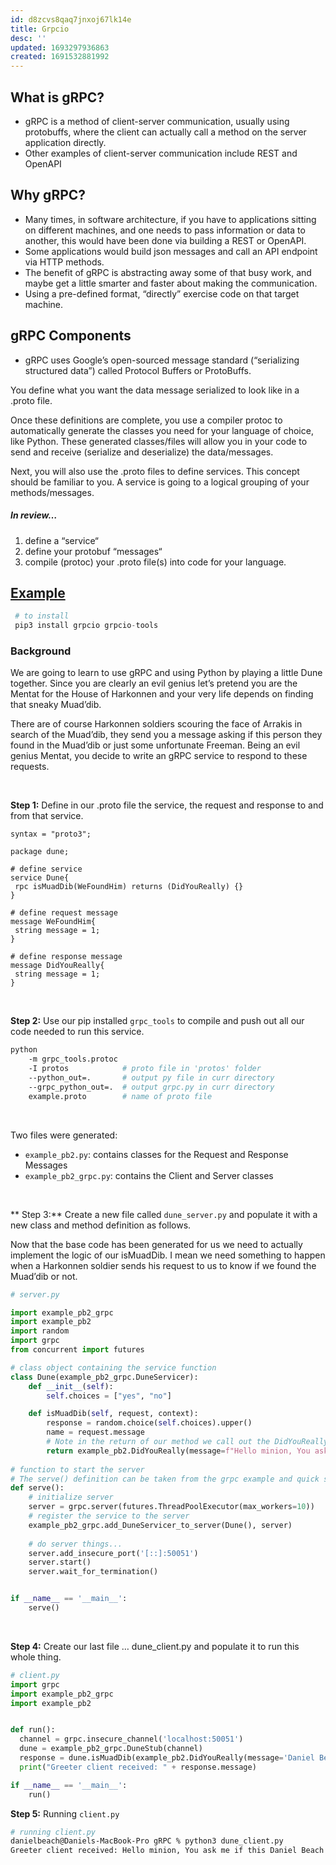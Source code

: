 ```yaml
---
id: d8zcvs8qaq7jnxoj67lk14e
title: Grpcio
desc: ''
updated: 1693297936863
created: 1691532881992
---
```


## What is gRPC?
- gRPC is a method of client-server communication, usually using protobuffs, where the client can actually call a method on the server application directly. 
- Other examples of client-server communication include REST and OpenAPI

## Why gRPC?
- Many times, in software architecture, if you have to applications sitting on different machines, and one needs to pass information or data to another, this would have been done via building a REST or OpenAPI. 
- Some applications would build json messages and call an API endpoint via HTTP methods.
- The benefit of gRPC is abstracting away some of that busy work, and maybe get a little smarter and faster about making the communication. 
- Using a pre-defined format, “directly” exercise code on that target machine.

## gRPC Components
- gRPC uses Google’s open-sourced message standard (“serializing structured data”) called Protocol Buffers or ProtoBuffs.

You define what you want the data message serialized to look like in a .proto file.

Once these definitions are complete, you use a compiler protoc to automatically generate the classes you need for your language of choice, like Python. 
These generated classes/files will allow you in your code to send and receive (serialize and deserialize) the data/messages.

Next, you will also use the .proto files to define services. This concept should be familiar to you. A service is going to a logical grouping of your methods/messages.

##### **In review…**
1. define a “service“
2. define your protobuf “messages“
3. compile (protoc) your .proto file(s) into code for your language.


## [Example](https://www.confessionsofadataguy.com/grpc-for-data-engineers/)
```py
 # to install
 pip3 install grpcio grpcio-tools
```
### Background

We are going to learn to use gRPC and using Python by playing a little Dune together. Since you are clearly an evil genius let’s pretend you are the Mentat for the House of Harkonnen and your very life depends on finding that sneaky Muad’dib.

There are of course Harkonnen soldiers scouring the face of Arrakis in search of the Muad’dib, they send you a message asking if this person they found in the Muad’dib or just some unfortunate Freeman. Being an evil genius Mentat, you decide to write an gRPC service to respond to these requests.

<br>

**Step 1:** Define in our .proto file the service, the request and response to and from that service.

``` raw
syntax = "proto3";

package dune;

# define service
service Dune{
 rpc isMuadDib(WeFoundHim) returns (DidYouReally) {}
}

# define request message
message WeFoundHim{
 string message = 1;
}

# define response message
message DidYouReally{
 string message = 1;
}

```

<br>

**Step 2:** Use our pip installed `grpc_tools` to compile and push out all our code needed to run this service.

``` bash
python 
    -m grpc_tools.protoc 
    -I protos            # proto file in 'protos' folder 
    --python_out=.       # output py file in curr directory
    --grpc_python_out=.  # output grpc.py in curr directory
    example.proto        # name of proto file
```

<br>

Two files were generated: 
 - `example_pb2.py`: contains classes for the Request and Response Messages
 - `example_pb2_grpc.py`: contains the Client and Server classes

<br>

** Step 3:** Create a new file called `dune_server.py` and populate it with a new class and method definition as follows.

Now that the base code has been generated for us we need to actually implement the logic of our isMuadDib. I mean we need something to happen when a Harkonnen soldier sends his request to us to know if we found the Muad’dib or not.

```py
# server.py

import example_pb2_grpc
import example_pb2
import random
import grpc
from concurrent import futures

# class object containing the service function
class Dune(example_pb2_grpc.DuneServicer):
    def __init__(self):
        self.choices = ["yes", "no"]

    def isMuadDib(self, request, context):
        response = random.choice(self.choices).upper()
        name = request.message
        # Note in the return of our method we call out the DidYouReally message definition that was defined in our .proto as the response
        return example_pb2.DidYouReally(message=f"Hello minion, You ask me if this {name} is the Muad'dib .... {response}!")
    
# function to start the server  
# The serve() definition can be taken from the grpc example and quick start guide
def serve():
    # initialize server
    server = grpc.server(futures.ThreadPoolExecutor(max_workers=10))
    # register the service to the server
    example_pb2_grpc.add_DuneServicer_to_server(Dune(), server)
    
    # do server things...
    server.add_insecure_port('[::]:50051')
    server.start()
    server.wait_for_termination()


if __name__ == '__main__':
    serve()

```
<br>



**Step 4:** Create our last file … dune_client.py and populate it to run this whole thing. 

``` py
# client.py
import grpc
import example_pb2_grpc
import example_pb2


def run():
  channel = grpc.insecure_channel('localhost:50051')
  dune = example_pb2_grpc.DuneStub(channel)
  response = dune.isMuadDib(example_pb2.DidYouReally(message='Daniel Beach'))
  print("Greeter client received: " + response.message)

if __name__ == '__main__':
    run()

```

**Step 5:** Running `client.py`

``` bash
# running client.py
danielbeach@Daniels-MacBook-Pro gRPC % python3 dune_client.py 
Greeter client received: Hello minion, You ask me if this Daniel Beach is the Muad'dib .... NO!
```